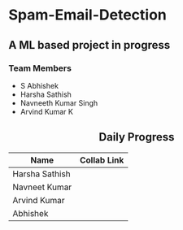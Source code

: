 # Spam-Email-Detection

## A ML based project in progress

### Team Members

- S Abhishek
- Harsha Sathish
- Navneeth Kumar Singh
- Arvind Kumar K

<div align = "center">

## Daily Progress

| Name           | Collab Link |
|----------------|---------------|
| Harsha Sathish   | |  
| Navneet Kumar    | |  
| Arvind Kumar    | |  
| Abhishek   | |
</div>

